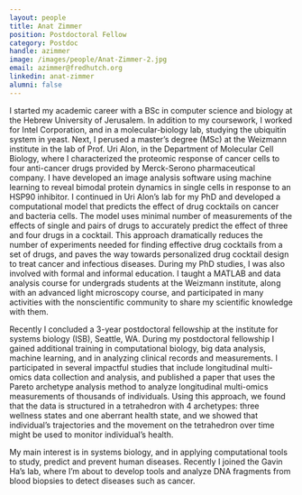 ```yaml
---
layout: people
title: Anat Zimmer
position: Postdoctoral Fellow
category: Postdoc
handle: azimmer
image: /images/people/Anat-Zimmer-2.jpg
email: azimmer@fredhutch.org
linkedin: anat-zimmer
alumni: false
---
```


I started my academic career with a BSc in computer science and biology at the Hebrew University of Jerusalem. In addition to my coursework, I worked for Intel Corporation, and in a molecular-biology lab, studying the ubiquitin system in yeast. Next, I perused a master’s degree (MSc) at the Weizmann institute in the lab of Prof. Uri Alon, in the Department of Molecular Cell Biology, where I characterized the proteomic response of cancer cells to four anti-cancer drugs provided by Merck-Serono pharmaceutical company. I have developed an image analysis software using machine learning to reveal bimodal protein dynamics in single cells in response to an HSP90 inhibitor. I continued in Uri Alon’s lab for my PhD and developed a computational model that predicts the effect of drug cocktails on cancer and bacteria cells. The model uses minimal number of measurements of the effects of single and pairs of drugs to accurately predict the effect of three and four drugs in a cocktail. This approach dramatically reduces the number of experiments needed for finding effective drug cocktails from a set of drugs, and paves the way towards personalized drug cocktail design to treat cancer and infectious diseases. During my PhD studies, I was also involved with formal and informal education. I taught a MATLAB and data analysis course for undergrads students at the Weizmann institute, along with an advanced light microscopy course, and participated in many activities with the nonscientific community to share my scientific knowledge with them.

Recently I concluded a 3-year postdoctoral fellowship at the institute for systems biology (ISB), Seattle, WA. During my postdoctoral fellowship I gained additional training in computational biology, big data analysis, machine learning, and in analyzing clinical records and measurements. I participated in several impactful studies that include longitudinal multi-omics data collection and analysis, and published a paper that uses the Pareto archetype analysis method to analyze longitudinal multi-omics measurements of thousands of individuals. Using this approach, we found that the data is structured in a tetrahedron with 4 archetypes: three wellness states and one aberrant health state, and we showed that individual’s trajectories and the movement on the tetrahedron over time might be used to monitor individual’s health.

My main interest is in systems biology, and in applying computational tools to study, predict and prevent human diseases. Recently I joined the Gavin Ha’s lab, where I’m about to develop tools and analyze DNA fragments from blood biopsies to detect diseases such as cancer. 
